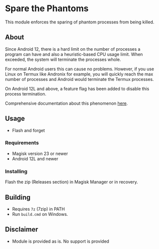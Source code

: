 # Spare the Phantoms
This module enforces the sparing of phantom processes from being killed.

## About
Since Android 12, there is a hard limit on the number of processes a program can have and also a heuristic-based CPU usage limit. When exceeded, the system will terminate the processes whole.

For normal Android users this can cause no problems. However, if you use Linux on Termux like Andronix for example, you will quickly reach the max number of processes and Android would terminate the Termux processes.

On Android 12L and above, a feature flag has been added to disable this process termination.

Comprehensive documentation about this phenomenon [here](https://github.com/agnostic-apollo/Android-Docs/blob/master/en/docs/apps/processes/phantom-cached-and-empty-processes.md).


## Usage
- Flash and forget

### Requirements
- Magisk version 23 or newer
- Android 12L and newer

### Installing
Flash the zip (Releases section) in Magisk Manager or in recovery.

## Building
- Requires `7z` (7zip) in PATH
- Run `build.cmd` on Windows.

## Disclaimer
- Module is provided as is. No support is provided